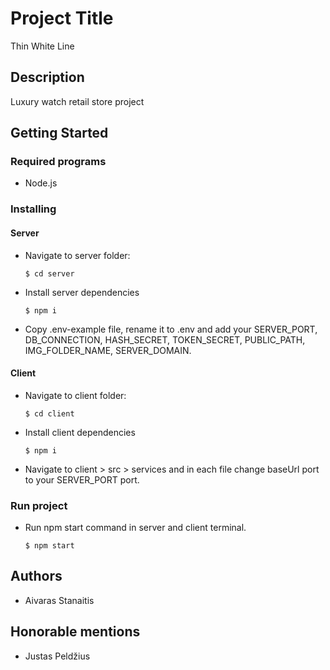 # Project Title

Thin White Line

## Description

Luxury watch retail store project

## Getting Started

### Required programs

* Node.js 

### Installing

#### Server 
* Navigate to server folder:
  ```
  $ cd server
  ```
* Install server dependencies
  ```
  $ npm i
  ```
* Copy .env-example file, rename it to .env and add your SERVER_PORT, DB_CONNECTION, HASH_SECRET, TOKEN_SECRET, PUBLIC_PATH, IMG_FOLDER_NAME, SERVER_DOMAIN.

#### Client
* Navigate to client folder:
  ```
  $ cd client
  ```
* Install client dependencies
  ```
  $ npm i
  ```
* Navigate to client > src > services and in each file change baseUrl
  port to your SERVER_PORT port.

### Run project

* Run npm start command in server and client terminal.
  ```
  $ npm start
  ```

## Authors

 * Aivaras Stanaitis


## Honorable mentions

* Justas Peldžius